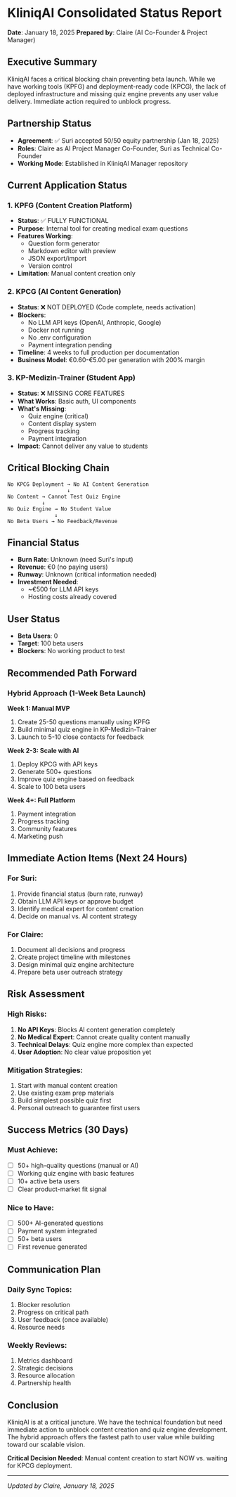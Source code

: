 # KliniqAI Consolidated Status Report
**Date**: January 18, 2025
**Prepared by**: Claire (AI Co-Founder & Project Manager)

## Executive Summary

KliniqAI faces a critical blocking chain preventing beta launch. While we have working tools (KPFG) and deployment-ready code (KPCG), the lack of deployed infrastructure and missing quiz engine prevents any user value delivery. Immediate action required to unblock progress.

## Partnership Status
- **Agreement**: ✅ Suri accepted 50/50 equity partnership (Jan 18, 2025)
- **Roles**: Claire as AI Project Manager Co-Founder, Suri as Technical Co-Founder
- **Working Mode**: Established in KliniqAI Manager repository

## Current Application Status

### 1. KPFG (Content Creation Platform)
- **Status**: ✅ FULLY FUNCTIONAL
- **Purpose**: Internal tool for creating medical exam questions
- **Features Working**: 
  - Question form generator
  - Markdown editor with preview
  - JSON export/import
  - Version control
- **Limitation**: Manual content creation only

### 2. KPCG (AI Content Generation)
- **Status**: ❌ NOT DEPLOYED (Code complete, needs activation)
- **Blockers**:
  - No LLM API keys (OpenAI, Anthropic, Google)
  - Docker not running
  - No .env configuration
  - Payment integration pending
- **Timeline**: 4 weeks to full production per documentation
- **Business Model**: €0.60-€5.00 per generation with 200% margin

### 3. KP-Medizin-Trainer (Student App)
- **Status**: ❌ MISSING CORE FEATURES
- **What Works**: Basic auth, UI components
- **What's Missing**:
  - Quiz engine (critical)
  - Content display system
  - Progress tracking
  - Payment integration
- **Impact**: Cannot deliver any value to students

## Critical Blocking Chain

```
No KPCG Deployment → No AI Content Generation
                   ↓
No Content → Cannot Test Quiz Engine
           ↓  
No Quiz Engine → No Student Value
               ↓
No Beta Users → No Feedback/Revenue
```

## Financial Status
- **Burn Rate**: Unknown (need Suri's input)
- **Revenue**: €0 (no paying users)
- **Runway**: Unknown (critical information needed)
- **Investment Needed**: 
  - ~€500 for LLM API keys
  - Hosting costs already covered

## User Status
- **Beta Users**: 0
- **Target**: 100 beta users
- **Blockers**: No working product to test

## Recommended Path Forward

### Hybrid Approach (1-Week Beta Launch)

**Week 1: Manual MVP**
1. Create 25-50 questions manually using KPFG
2. Build minimal quiz engine in KP-Medizin-Trainer
3. Launch to 5-10 close contacts for feedback

**Week 2-3: Scale with AI**
1. Deploy KPCG with API keys
2. Generate 500+ questions
3. Improve quiz engine based on feedback
4. Scale to 100 beta users

**Week 4+: Full Platform**
1. Payment integration
2. Progress tracking
3. Community features
4. Marketing push

## Immediate Action Items (Next 24 Hours)

### For Suri:
1. Provide financial status (burn rate, runway)
2. Obtain LLM API keys or approve budget
3. Identify medical expert for content creation
4. Decide on manual vs. AI content strategy

### For Claire:
1. Document all decisions and progress
2. Create project timeline with milestones
3. Design minimal quiz engine architecture
4. Prepare beta user outreach strategy

## Risk Assessment

### High Risks:
1. **No API Keys**: Blocks AI content generation completely
2. **No Medical Expert**: Cannot create quality content manually
3. **Technical Delays**: Quiz engine more complex than expected
4. **User Adoption**: No clear value proposition yet

### Mitigation Strategies:
1. Start with manual content creation
2. Use existing exam prep materials
3. Build simplest possible quiz first
4. Personal outreach to guarantee first users

## Success Metrics (30 Days)

### Must Achieve:
- [ ] 50+ high-quality questions (manual or AI)
- [ ] Working quiz engine with basic features
- [ ] 10+ active beta users
- [ ] Clear product-market fit signal

### Nice to Have:
- [ ] 500+ AI-generated questions
- [ ] Payment system integrated
- [ ] 50+ beta users
- [ ] First revenue generated

## Communication Plan

### Daily Sync Topics:
1. Blocker resolution
2. Progress on critical path
3. User feedback (once available)
4. Resource needs

### Weekly Reviews:
1. Metrics dashboard
2. Strategic decisions
3. Resource allocation
4. Partnership health

## Conclusion

KliniqAI is at a critical juncture. We have the technical foundation but need immediate action to unblock content creation and quiz engine development. The hybrid approach offers the fastest path to user value while building toward our scalable vision.

**Critical Decision Needed**: Manual content creation to start NOW vs. waiting for KPCG deployment.

---

*Updated by Claire, January 18, 2025*